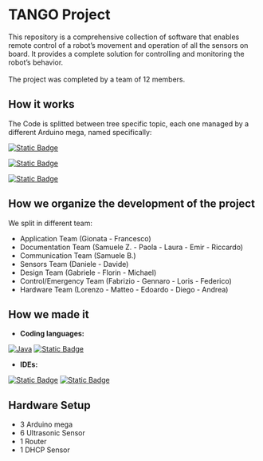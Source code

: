 # TANGO Project

This repository is a comprehensive collection of software that enables remote control of a robot’s movement and operation of all the sensors on board. It provides a complete solution for controlling and monitoring the robot’s behavior.
<br><br>
The project was completed by a team of 12 members.

## How it works
The Code is splitted between tree specific topic, each one managed by a different Arduino mega, named specifically: 

[![Static Badge](https://img.shields.io/badge/Communication-blue?style=for-the-badge)](Comunicazione/README.md)

[![Static Badge](https://img.shields.io/badge/Control-%23165e00?style=for-the-badge)](Controllo/README.md)

[![Static Badge](https://img.shields.io/badge/Sensors-%23967041?style=for-the-badge)](Sensors/README.md)



## How we organize the development of the project

We split in different team:
    
  - Application Team (Gionata - Francesco)
  - Documentation Team (Samuele Z. - Paola - Laura - Emir - Riccardo)
  - Communication Team (Samuele B.)
  - Sensors Team (Daniele - Davide)
  - Design Team (Gabriele - Florin - Michael)
  - Control/Emergency Team (Fabrizio - Gennaro - Loris - Federico)
  - Hardware Team (Lorenzo - Matteo - Edoardo - Diego - Andrea)

## How we made it 
<p>

  - **Coding languages:**

  [![Java](https://img.shields.io/badge/java-%23ED8B00.svg?style=for-the-badge&logo=openjdk&logoColor=white)](#)
  [![Static Badge](https://img.shields.io/badge/C%2B%2B-%2300599C?style=for-the-badge&logo=cplusplus)](#)

  - **IDEs:**

  [![Static Badge](https://img.shields.io/badge/Android%20Studio-%23165e00?style=for-the-badge&logo=androidstudio&logoColor=white)](#)
  [![Static Badge](https://img.shields.io/badge/Arduino-%2300878F?style=for-the-badge&logo=arduino)](#)
</p>


## Hardware Setup

  - 3 Arduino mega
  - 6 Ultrasonic Sensor
  - 1 Router
  - 1 DHCP Sensor

